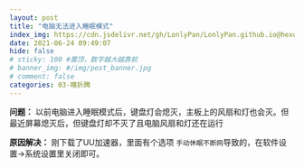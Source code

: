 ```yaml
---
layout: post
title: "电脑无法进入睡眠模式"
index_img: https://cdn.jsdelivr.net/gh/LonlyPan/LonlyPan.github.io@hexo_source/hexo_images/电脑无法进入睡眠模式/91ef1a37496543f093881a1e4c34b448.jpeg
date: 2021-06-24 09:49:07
hide: false
# sticky: 100 #置顶，数字越大越靠前
# banner_img: #/img/post_banner.jpg
# comment: false
categories: 03-瞎折腾
---
```


**问题：**
以前电脑进入睡眠模式后，键盘灯会熄灭，主板上的风扇和灯也会灭。但最近屏幕熄灭后，但键盘灯却不灭了且电脑风扇和灯还在运行

**原因解决：**
刚下载了UU加速器，里面有个选项 `手动休眠不断网`导致的，在软件设置->系统设置里关闭即可。

<!--more-->
